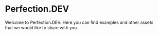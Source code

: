 # Perfection.DEV

Welcome to Perfection.DEV. Here you can find examples and other assets that we would like to share with you.
